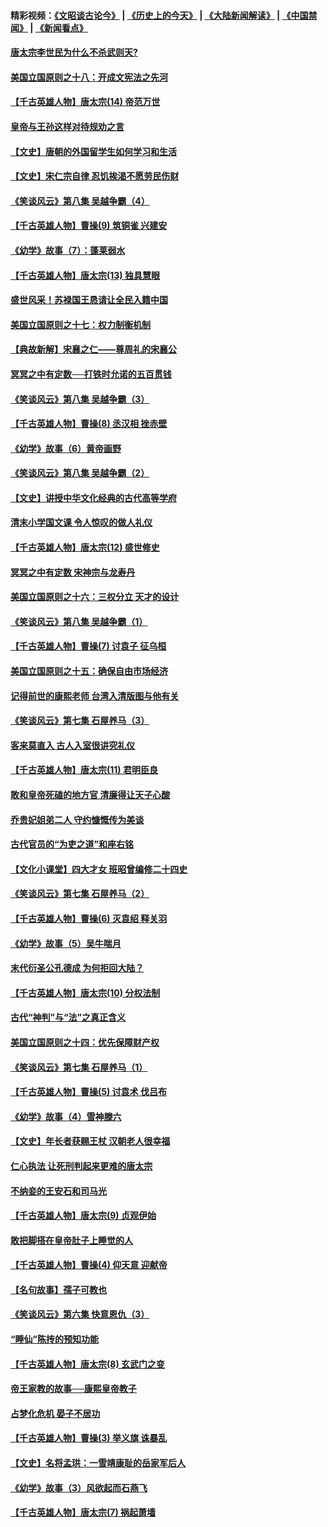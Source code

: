 #### 精彩视频：[《文昭谈古论今》](http://45.32.25.56/wenzhao) | [《历史上的今天》](http://45.32.25.56/today-in-history) | [《大陆新闻解读》](http://45.32.25.56/ntdtv-comedy) | [《中国禁闻》](http://45.32.25.56/ntdtv-news) | [《新闻看点》](http://45.32.25.56/news-insight) 

 #### [唐太宗李世民为什么不杀武则天?](../pages/nsc975/n11034040.md?t=02100931) 

#### [美国立国原则之十八：开成文宪法之先河](../pages/nsc975/n11008526.md?t=02100931) 

#### [【千古英雄人物】唐太宗(14) 帝范万世](../pages/nsc975/n8034234.md?t=02100931) 

#### [皇帝与王孙这样对待规劝之言](../pages/nsc975/n10994666.md?t=02100931) 

#### [【文史】唐朝的外国留学生如何学习和生活](../pages/nsc975/n11010825.md?t=02100931) 

#### [【文史】宋仁宗自律 忍饥挨渴不愿劳民伤财](../pages/nsc975/n10997349.md?t=02100931) 

#### [《笑谈风云》第八集 吴越争霸（4）](../pages/nsc975/n11010924.md?t=02100931) 

#### [【千古英雄人物】曹操(9) 筑铜雀 兴建安](../pages/nsc975/n7662497.md?t=02100931) 

#### [《幼学》故事（7）：蓬莱弱水](../pages/nsc975/n10990547.md?t=02100931) 

#### [【千古英雄人物】唐太宗(13) 独具慧眼](../pages/nsc975/n8034179.md?t=02100931) 

#### [盛世风采！苏禄国王恳请让全民入籍中国](../pages/nsc975/n10992284.md?t=02100931) 

#### [美国立国原则之十七：权力制衡机制](../pages/nsc975/n11002624.md?t=02100931) 

#### [【典故新解】宋襄之仁——尊周礼的宋襄公](../pages/nsc975/n11018653.md?t=02100931) 

#### [冥冥之中有定数──打铁时允诺的五百贯钱](../pages/nsc975/n334213.md?t=02100931) 

#### [《笑谈风云》第八集 吴越争霸（3）](../pages/nsc975/n11010889.md?t=02100931) 

#### [【千古英雄人物】曹操(8) 丞汉相 挫赤壁](../pages/nsc975/n7662490.md?t=02100931) 

#### [《幼学》故事（6）黄帝画野](../pages/nsc975/n10990546.md?t=02100931) 

#### [《笑谈风云》第八集 吴越争霸（2）](../pages/nsc975/n10996834.md?t=02100931) 

#### [【文史】讲授中华文化经典的古代高等学府](../pages/nsc975/n11003895.md?t=02100931) 

#### [清末小学国文课 令人惊叹的做人礼仪](../pages/nsc975/n10980226.md?t=02100931) 

#### [【千古英雄人物】唐太宗(12) 盛世修史](../pages/nsc975/n8034115.md?t=02100931) 

#### [冥冥之中有定数 宋神宗与龙寿丹](../pages/nsc975/n11008770.md?t=02100931) 

#### [美国立国原则之十六：三权分立 天才的设计](../pages/nsc975/n10991293.md?t=02100931) 

#### [《笑谈风云》第八集 吴越争霸（1）](../pages/nsc975/n10987751.md?t=02100931) 

#### [【千古英雄人物】曹操(7) 讨袁子 征乌桓](../pages/nsc975/n7662459.md?t=02100931) 

#### [美国立国原则之十五：确保自由市场经济](../pages/nsc975/n10957715.md?t=02100931) 

#### [记得前世的康熙老师 台湾入清版图与他有关](../pages/nsc975/n11004761.md?t=02100931) 

#### [《笑谈风云》第七集 石屋养马（3）](../pages/nsc975/n10964155.md?t=02100931) 

#### [客来莫直入 古人入室很讲究礼仪](../pages/nsc975/n11002636.md?t=02100931) 

#### [【千古英雄人物】唐太宗(11) 君明臣良](../pages/nsc975/n8030388.md?t=02100931) 

#### [敢和皇帝死磕的地方官 清廉得让天子心酸](../pages/nsc975/n10999336.md?t=02100931) 

#### [乔贵妃姐弟二人 守约慷慨传为美谈](../pages/nsc975/n10842491.md?t=02100931) 

#### [古代官员的“为吏之道”和座右铭](../pages/nsc975/n10989890.md?t=02100931) 

#### [【文化小课堂】四大才女 班昭曾编修二十四史](../pages/nsc975/n10996143.md?t=02100931) 

#### [《笑谈风云》第七集 石屋养马（2）](../pages/nsc975/n10964109.md?t=02100931) 

#### [【千古英雄人物】曹操(6) 灭袁绍 释关羽](../pages/nsc975/n7662436.md?t=02100931) 

#### [《幼学》故事（5）吴牛喘月](../pages/nsc975/n10806013.md?t=02100931) 

#### [末代衍圣公孔德成 为何拒回大陆？](../pages/nsc975/n10992548.md?t=02100931) 

#### [【千古英雄人物】唐太宗(10) 分权法制](../pages/nsc975/n8025970.md?t=02100931) 

#### [古代“神判”与“法”之真正含义](../pages/nsc975/n10982291.md?t=02100931) 

#### [美国立国原则之十四：优先保障财产权](../pages/nsc975/n10954086.md?t=02100931) 

#### [《笑谈风云》第七集 石屋养马（1）](../pages/nsc975/n10964072.md?t=02100931) 

#### [【千古英雄人物】曹操(5) 讨袁术 伐吕布](../pages/nsc975/n7637126.md?t=02100931) 

#### [《幼学》故事（4）雪神滕六](../pages/nsc975/n10806012.md?t=02100931) 

#### [【文史】年长者获赐王杖 汉朝老人很幸福](../pages/nsc975/n10980263.md?t=02100931) 

#### [仁心执法 让死刑判起来更难的唐太宗](../pages/nsc975/n10979954.md?t=02100931) 

#### [不纳妾的王安石和司马光](../pages/nsc975/n2647438.md?t=02100931) 

#### [【千古英雄人物】唐太宗(9) 贞观伊始](../pages/nsc975/n8022938.md?t=02100931) 

#### [敢把脚搭在皇帝肚子上睡觉的人](../pages/nsc975/n10975530.md?t=02100931) 

#### [【千古英雄人物】曹操(4) 仰天意 迎献帝](../pages/nsc975/n7637003.md?t=02100931) 

#### [【名句故事】孺子可教也](../pages/nsc975/n10371944.md?t=02100931) 

#### [《笑谈风云》第六集 快意恩仇（3）](../pages/nsc975/n10953824.md?t=02100931) 

#### [“睡仙”陈抟的预知功能](../pages/nsc975/n10955272.md?t=02100931) 

#### [【千古英雄人物】唐太宗(8) 玄武门之变](../pages/nsc975/n7979461.md?t=02100931) 

#### [帝王家教的故事──康熙皇帝教子](../pages/nsc975/n10764254.md?t=02100931) 

#### [占梦化危机 晏子不居功](../pages/nsc975/n232663.md?t=02100931) 

#### [【千古英雄人物】曹操(3) 举义旗 诛暴乱](../pages/nsc975/n7576061.md?t=02100931) 

#### [【文史】名将孟珙：一雪靖康耻的岳家军后人](../pages/nsc975/n10949269.md?t=02100931) 

#### [《幼学》故事（3）风欲起而石燕飞](../pages/nsc975/n10806010.md?t=02100931) 

#### [【千古英雄人物】唐太宗(7) 祸起萧墙](../pages/nsc975/n7979459.md?t=02100931) 

